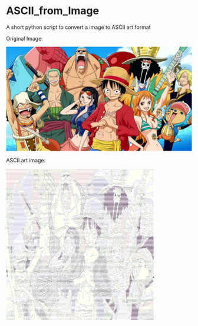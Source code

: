 # ASCII_from_Image

A short python script to convert a image to ASCII art format

Original Image:

![One-Piece](https://github.com/rafixcs/ASCII_from_Image/blob/main/asset/one_piece.jpg)

ASCII art image:

![One-Piece ASCII](https://github.com/rafixcs/ASCII_from_Image/blob/main/asset/one_piece_ascii.png)
